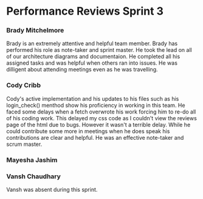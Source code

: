 # Performance Reviews Sprint 3

### Brady Mitchelmore
Brady is an extremely attentive and helpful team member. Brady has performed his role as note-taker and sprint master. He took the lead on all of our architecture diagrams and documentaion. He completed all his assigned tasks and was helpful when others ran into issues. He was dilligent about attending meetings even as he was travelling. 

### Cody Cribb

Cody's active implementation and his updates to his files such as his login_check() menthod show his proficiency in working in this team. He faced some delays when a fetch overwrote his work forcing him to re-do all of his coding work. This delayed my css code as I couldn't view the reviews page of the html due to bugs. However it wasn't a terrible delay. While he could contribute some more in meetings when he does speak his contributions are clear and helpful. He was an effective note-taker and scrum master.

### Mayesha Jashim


### Vansh Chaudhary
Vansh was absent during this sprint.